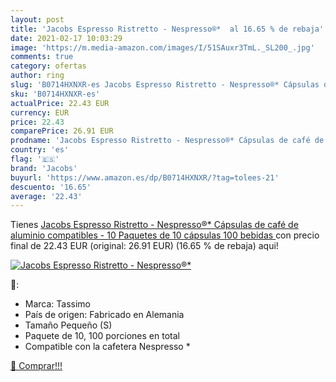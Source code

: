 ```yaml
---
layout: post
title: 'Jacobs Espresso Ristretto - Nespresso®*  al 16.65 % de rebaja'
date: 2021-02-17 10:03:29
image: 'https://m.media-amazon.com/images/I/51SAuxr3TmL._SL200_.jpg'
comments: true
category: ofertas
author: ring
slug: 'B0714HXNXR-es Jacobs Espresso Ristretto - Nespresso®* Cápsulas de café...'
sku: 'B0714HXNXR-es'
actualPrice: 22.43 EUR
currency: EUR
price: 22.43
comparePrice: 26.91 EUR
prodname: 'Jacobs Espresso Ristretto - Nespresso®* Cápsulas de café de aluminio compatibles - 10 Paquetes de 10 cápsulas  100 bebidas '
country: 'es'
flag: '🇪🇸'
brand: 'Jacobs'
buyurl: 'https://www.amazon.es/dp/B0714HXNXR/?tag=tolees-21'
descuento: '16.65'
average: '22.43'
---
```


Tienes [Jacobs Espresso Ristretto - Nespresso®* Cápsulas de café de aluminio compatibles - 10 Paquetes de 10 cápsulas  100 bebidas ](https://www.amazon.es/dp/B0714HXNXR/?tag=tolees-21) con precio final de  22.43 EUR (original: 26.91 EUR) (16.65 %  de rebaja) aqui!

[![Jacobs Espresso Ristretto - Nespresso®* ](https://m.media-amazon.com/images/I/51SAuxr3TmL._SL200_.jpg)](https://www.amazon.es/dp/B0714HXNXR/?tag=tolees-21)

🔎:

- Marca: Tassimo
- País de origen: Fabricado en Alemania
- Tamaño Pequeño (S)
- Paquete de 10, 100 porciones en total
- Compatible con la cafetera Nespresso *

[🛒 Comprar!!!](https://www.amazon.es/dp/B0714HXNXR/?tag=tolees-21)
